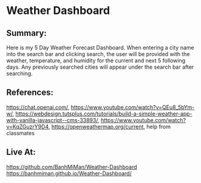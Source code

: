 # Weather Dashboard

## Summary:
Here is my 5 Day Weather Forecast Dashboard. When entering a city name into the search bar and clicking search, the user will be provided with the weather, temperature, and humidity for the current and next 5 following days. Any previously searched cities will appear under the search bar after searching.

## References:
https://chat.openai.com/, https://www.youtube.com/watch?v=QEu8_5bYm-w/, https://webdesign.tutsplus.com/tutorials/build-a-simple-weather-app-with-vanilla-javascript--cms-33893/, https://www.youtube.com/watch?v=KqZGuzrY9D4, https://openweathermap.org/current, help from classmates

## Live At:
https://github.com/BanhMiMan/Weather-Dashboard
https://banhmiman.github.io/Weather-Dashboard/

